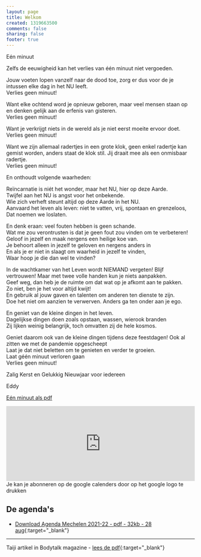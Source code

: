 ```yaml
---
layout: page
title: Welkom
created: 1319663500
comments: false
sharing: false  
footer: true
---
```


<script type="text/javascript"> <!-- https://jumk.de/nospam/stopspam.html
    function UnCryptMailto( s )
    {
        var n = 0;
        var r = "";
        for( var i = 0; i < s.length; i++)
        {
            n = s.charCodeAt( i );
            if( n >= 8364 )
            {
                n = 128;
            }
            r += String.fromCharCode( n - 1 );
        }
        return r;
    }

    function linkTo_UnCryptMailto( s )
    {
        location.href=UnCryptMailto( s );
    }
    // --> </script>

Eén minuut  
  
Zelfs de eeuwigheid kan het verlies van één minuut niet vergoeden.  
  
Jouw voeten lopen vanzelf naar de dood toe, zorg er dus voor de je intussen elke dag in het NU leeft.  
Verlies geen minuut!  
  
Want elke ochtend word je opnieuw geboren, maar veel mensen staan op en denken gelijk aan de erfenis van gisteren.  
Verlies geen minuut!  
  
Want je verkrijgt niets in de wereld als je niet eerst moeite ervoor doet.  
Verlies geen minuut!  
  
Want we zijn allemaal radertjes in een grote klok, geen enkel radertje kan gemist worden, anders staat de klok stil. Jij draait mee als een onmisbaar radertje.  
Verlies geen minuut!  
  
En onthoudt volgende waarheden:  
  
Reïncarnatie is niét het wonder, maar het NU, hier op deze Aarde.  
Twijfel aan het NU is angst voor het onbekende.  
Wie zich verheft steunt altijd op deze Aarde in het NU.  
Aanvaard het leven als leven: niet te vatten, vrij, spontaan en grenzeloos,  
Dat noemen we loslaten.  
  
En denk eraan: veel fouten hebben is geen schande.  
Wat me zou verontrusten is dat je geen fout zou vinden om te verbeteren! Geloof in jezelf en maak nergens een heilige koe van.  
Je behoort alleen in jezelf te geloven en nergens anders in  
En als je er niet in slaagt om waarheid in jezelf te vinden,  
Waar hoop je die dan wel te vinden?  
  
In de wachtkamer van het Leven wordt NIEMAND vergeten! Blijf vertrouwen! Maar met twee volle handen kun je niets aanpakken.  
Geef weg, dan heb je de ruimte om dat wat op je afkomt aan te pakken.  
Zo niet, ben je het voor altijd kwijt!  
En gebruik al jouw gaven en talenten om anderen ten dienste te zijn.  
Doe het niet om aanzien te verwerven. Anders ga ten onder aan je ego.  
  
En geniet van de kleine dingen in het leven.  
Dagelijkse dingen doen zoals opstaan, wassen, wierook branden   
Zij lijken weinig belangrijk, toch omvatten zij de hele kosmos.  
  
Geniet daarom ook van de kleine dingen tijdens deze feestdagen! Ook al zitten we met de pandemie opgescheept  
Laat je dat niet beletten om te genieten en verder te groeien.  
Laat géén minuut verloren gaan  
Verlies geen minuut!  
  
  
Zalig Kerst en Gelukkig Nieuwjaar voor iedereen  
  
Eddy   
    
[Eén minuut  als pdf](/flyers/Nieuwjaar_2022.pdf)  
   
<iframe src="https://calendar.google.com/calendar/embed?showTitle=0&amp;showNav=0&amp;showDate=0&amp;showPrint=0&amp;showTabs=0&amp;showCalendars=0&amp;showTz=0&amp;mode=AGENDA&amp;height=200&amp;wkst=2&amp;hl=nl&amp;bgcolor=%23FFFFFF&amp;src=eddypresent.website%40gmail.com&amp;color=%232F6309&amp;src=bnt52stornmaupomm1p01afrt0%40group.calendar.google.com&amp;color=%23125A12&amp;src=sv4bkhqqsf8snmhcjmhj8hqma4%40group.calendar.google.com&amp;color=%235F6B02&amp;ctz=Europe%2FBrussels" style="border-width:0" width="100%" height="200" frameborder="0" scrolling="no"></iframe>
Je kan je abonneren op de google calenders door op het google logo te drukken
  


## De agenda's

* [Download Agenda Mechelen 2021-22 - pdf - 32kb - 28 aug](/flyers/Mechelen_2021-22.pdf){:target="_blank"}  
<!-- * [Download Agenda Grimbergen 2020-21 - pdf - 47kb - 1 sep](/flyers/Grimbergen_2020-21.pdf){:target="_blank"}   -->


---
Taiji artikel in Bodytalk magazine - [lees de pdf](/flyers/TaiChi_voor_lichaam_en_geest_bodytalk.PDF){:target="_blank"} 
